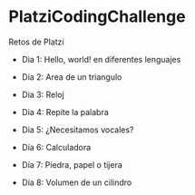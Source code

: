 # PlatziCodingChallenge
Retos de Platzi

- Dia 1: Hello, world! en diferentes lenguajes

- Dia 2: Area de un triangulo

- Dia 3: Reloj

- Dia 4: Repite la palabra

- Dia 5: ¿Necesitamos vocales?

- Día 6: Calculadora

- Día 7: Piedra, papel o tijera

- Día 8: Volumen de un cilindro